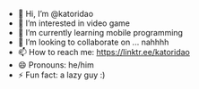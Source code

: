 - 👋 Hi, I’m @katoridao
- 👀 I’m interested in video game
- 🌱 I’m currently learning mobile programming
- 💞️ I’m looking to collaborate on ... nahhhh
- 📫 How to reach me: https://linktr.ee/katoridao
- 😄 Pronouns: he/him
- ⚡ Fun fact: a lazy guy :)

<!---
katoridao/katoridao is a ✨ special ✨ repository because its `README.md` (this file) appears on your GitHub profile.
You can click the Preview link to take a look at your changes.
--->
